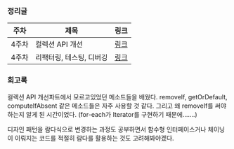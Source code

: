 ### 정리글

|주차|제목|링크|
|---|---|---|
|4주차|컬렉션 API 개선|[링크](https://aeno.notion.site/API-52b677cf3d8e44a7b74c29235b91e9d6)|
|4주차|리팩터링, 테스팅, 디버깅|[링크](https://aeno.notion.site/fb190315222a428a8a6a4e968823aad2)|


### 회고록
컬렉션 API 개선파트에서 모르고있었던 메소드들을 배웠다. removeIf, getOrDefault, computeIfAbsent 같은 메소드들은
자주 사용할 것 같다. 그리고 왜 removeIf를 써야하는지 알게 된 시간이었다. (for-each가 Iterator를 구현하기 때문에.......)

디자인 패턴을 람다식으로 변경하는 과정도 공부하면서 함수형 인터페이스거나 체이닝이 이뤄지는 코드를 적절히 람다를 활용하는 것도 
고려해봐야겠다.